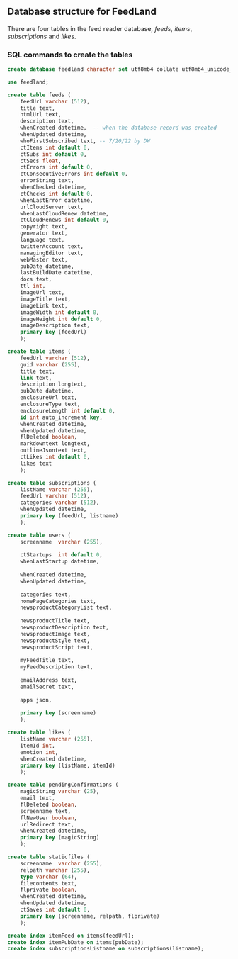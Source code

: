 ## Database structure for FeedLand

There are four tables in the feed reader database, <i>feeds, items</i>, <i>subscriptions</i> and <i>likes</i>.

### SQL commands to create the tables

```SQLcreate database feedland character set utf8mb4 collate utf8mb4_unicode_ci;use feedland;create table feeds (	feedUrl varchar (512), 	title text, 	htmlUrl text, 	description text, 	whenCreated datetime,  -- when the database record was created	whenUpdated datetime, 	whoFirstSubscribed text, -- 7/20/22 by DW	ctItems int default 0,	ctSubs int default 0,	ctSecs float,	ctErrors int default 0, 	ctConsecutiveErrors int default 0, 	errorString text, 	whenChecked datetime, 	ctChecks int default 0, 	whenLastError datetime, 	urlCloudServer text, 	whenLastCloudRenew datetime, 	ctCloudRenews int default 0, 	copyright text,	generator text,	language text,	twitterAccount text,	managingEditor text,	webMaster text,	pubDate datetime,	lastBuildDate datetime,	docs text,	ttl int,	imageUrl text,	imageTitle text,	imageLink text,	imageWidth int default 0,	imageHeight int default 0,	imageDescription text,	primary key (feedUrl)	);create table items (	feedUrl varchar (512), 	guid varchar (255), 	title text, 	link text, 	description longtext,  	pubDate datetime, 	enclosureUrl text, 	enclosureType text, 	enclosureLength int default 0, 	id int auto_increment key, 	whenCreated datetime, 	whenUpdated datetime, 	flDeleted boolean, 	markdowntext longtext,	outlineJsontext text, 	ctLikes int default 0,	likes text	);create table subscriptions (	listName varchar (255), 	feedUrl varchar (512), 	categories varchar (512), 	whenUpdated datetime, 	primary key (feedUrl, listname)	);create table users (	screenname  varchar (255), 		ctStartups  int default 0,	whenLastStartup datetime,		whenCreated datetime, 	whenUpdated datetime, 		categories text, 	homePageCategories text, 	newsproductCategoryList text,		newsproductTitle text,	newsproductDescription text,	newsproductImage text,	newsproductStyle text,	newsproductScript text,		myFeedTitle text,	myFeedDescription text,		emailAddress text,	emailSecret text,		apps json,		primary key (screenname)	);create table likes (	listName varchar (255), 	itemId int,	emotion int,	whenCreated datetime, 	primary key (listName, itemId)	);create table pendingConfirmations (	magicString varchar (25),	email text,	flDeleted boolean, 	screenname text,	flNewUser boolean,	urlRedirect text,	whenCreated datetime,	primary key (magicString)	);create table staticfiles (	screenname  varchar (255), 	relpath varchar (255), 	type varchar (64),	filecontents text,	flprivate boolean,	whenCreated datetime, 	whenUpdated datetime, 	ctSaves int default 0,	primary key (screenname, relpath, flprivate)	);create index itemFeed on items(feedUrl);create index itemPubDate on items(pubDate);create index subscriptionsListname on subscriptions(listname);```

